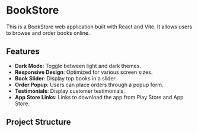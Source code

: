 # BookStore

This is a BookStore web application built with React and Vite. It allows users to browse and order books online.

## Features

- **Dark Mode**: Toggle between light and dark themes.
- **Responsive Design**: Optimized for various screen sizes.
- **Book Slider**: Display top books in a slider.
- **Order Popup**: Users can place orders through a popup form.
- **Testimonials**: Display customer testimonials.
- **App Store Links**: Links to download the app from Play Store and App Store.

## Project Structure
